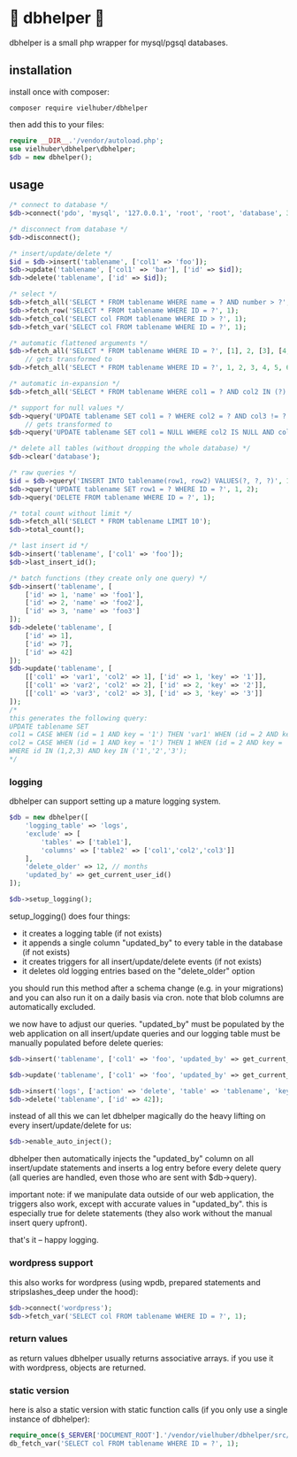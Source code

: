 # 🍗 dbhelper 🍗

dbhelper is a small php wrapper for mysql/pgsql databases.

## installation

install once with composer:
```
composer require vielhuber/dbhelper
```

then add this to your files:
```php
require __DIR__.'/vendor/autoload.php';
use vielhuber\dbhelper\dbhelper;
$db = new dbhelper();
```

## usage

```php
/* connect to database */
$db->connect('pdo', 'mysql', '127.0.0.1', 'root', 'root', 'database', 3306);

/* disconnect from database */
$db->disconnect();

/* insert/update/delete */
$id = $db->insert('tablename', ['col1' => 'foo']);
$db->update('tablename', ['col1' => 'bar'], ['id' => $id]);
$db->delete('tablename', ['id' => $id]);

/* select */
$db->fetch_all('SELECT * FROM tablename WHERE name = ? AND number > ?', 'foo', 42);
$db->fetch_row('SELECT * FROM tablename WHERE ID = ?', 1);
$db->fetch_col('SELECT col FROM tablename WHERE ID > ?', 1);
$db->fetch_var('SELECT col FROM tablename WHERE ID = ?', 1);

/* automatic flattened arguments */
$db->fetch_all('SELECT * FROM tablename WHERE ID = ?', [1], 2, [3], [4,5,6]);
    // gets transformed to
$db->fetch_all('SELECT * FROM tablename WHERE ID = ?', 1, 2, 3, 4, 5, 6);

/* automatic in-expansion */
$db->fetch_all('SELECT * FROM tablename WHERE col1 = ? AND col2 IN (?)', 1, [2,3,4]);

/* support for null values */
$db->query('UPDATE tablename SET col1 = ? WHERE col2 = ? AND col3 != ?', null, null, null);
    // gets transformed to
$db->query('UPDATE tablename SET col1 = NULL WHERE col2 IS NULL AND col3 IS NOT NULL');

/* delete all tables (without dropping the whole database) */
$db->clear('database');

/* raw queries */
$id = $db->query('INSERT INTO tablename(row1, row2) VALUES(?, ?, ?)', 1, 2, 3);
$db->query('UPDATE tablename SET row1 = ? WHERE ID = ?', 1, 2);
$db->query('DELETE FROM tablename WHERE ID = ?', 1);

/* total count without limit */
$db->fetch_all('SELECT * FROM tablename LIMIT 10');
$db->total_count();

/* last insert id */
$db->insert('tablename', ['col1' => 'foo']);
$db->last_insert_id();

/* batch functions (they create only one query) */
$db->insert('tablename', [
    ['id' => 1, 'name' => 'foo1'],
    ['id' => 2, 'name' => 'foo2'],
    ['id' => 3, 'name' => 'foo3']
]);
$db->delete('tablename', [
    ['id' => 1],
    ['id' => 7],
    ['id' => 42]
]);
$db->update('tablename', [
    [['col1' => 'var1', 'col2' => 1], ['id' => 1, 'key' => '1']],
    [['col1' => 'var2', 'col2' => 2], ['id' => 2, 'key' => '2']],
    [['col1' => 'var3', 'col2' => 3], ['id' => 3, 'key' => '3']]
]);
/*
this generates the following query:
UPDATE tablename SET
col1 = CASE WHEN (id = 1 AND key = '1') THEN 'var1' WHEN (id = 2 AND key = '2') THEN 'var2' WHEN (id = 3 AND key = '3') THEN 'var3' END,
col2 = CASE WHEN (id = 1 AND key = '1') THEN 1 WHEN (id = 2 AND key = '2') THEN 2 WHEN (id = 3 AND key = '3') THEN 3 END
WHERE id IN (1,2,3) AND key IN ('1','2','3');
*/
```

### logging

dbhelper can support setting up a mature logging system.

```php
$db = new dbhelper([
    'logging_table' => 'logs',
    'exclude' => [
        'tables' => ['table1'],
        'columns' => ['table2' => ['col1','col2','col3']]
    ],
    'delete_older' => 12, // months
    'updated_by' => get_current_user_id()
]);

$db->setup_logging();
```

setup_logging() does four things:

- it creates a logging table (if not exists)
- it appends a single column "updated_by" to every table in the database (if not exists)
- it creates triggers for all insert/update/delete events (if not exists)
- it deletes old logging entries based on the "delete_older" option

you should run this method after a schema change (e.g. in your migrations) and you can also run it on a daily basis via cron. note that blob columns are automatically excluded.

we now have to adjust our queries. "updated_by" must be populated by the web application on all insert/update queries and our logging table must be manually populated before delete queries:

```php
$db->insert('tablename', ['col1' => 'foo', 'updated_by' => get_current_user_id()]);

$db->update('tablename', ['col1' => 'foo', 'updated_by' => get_current_user_id()], ['id' => 42]);

$db->insert('logs', ['action' => 'delete', 'table' => 'tablename', 'key' => 42, 'updated_by' => get_current_user_id()]);
$db->delete('tablename', ['id' => 42]);
```

instead of all this we can let dbhelper magically do the heavy lifting on every insert/update/delete for us:

```php
$db->enable_auto_inject();
```

dbhelper then automatically injects the "updated_by" column on all insert/update statements and inserts a log entry before every delete query (all queries are handled, even those who are sent with $db->query).

important note: if we manipulate data outside of our web application, the triggers also work, except with accurate values in "updated_by". this is especially true for delete statements (they also work without the manual insert query upfront).

that's it – happy logging.

### wordpress support

this also works for wordpress (using wpdb, prepared statements and stripslashes_deep under the hood):
```php
$db->connect('wordpress');
$db->fetch_var('SELECT col FROM tablename WHERE ID = ?', 1);
```

### return values

as return values dbhelper usually returns associative arrays. if you use it with wordpress, objects are returned.

### static version

here is also a static version with static function calls (if you only use a single instance of dbhelper):
```php
require_once($_SERVER['DOCUMENT_ROOT'].'/vendor/vielhuber/dbhelper/src/static.php');
db_fetch_var('SELECT col FROM tablename WHERE ID = ?', 1);
```